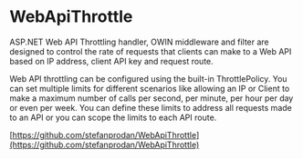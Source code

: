 # WebApiThrottle

ASP.NET Web API Throttling handler, OWIN middleware and filter are designed to control the rate of requests that clients can make to a Web API based on IP address, client API key and request route.

Web API throttling can be configured using the built-in ThrottlePolicy. You can set multiple limits for different scenarios like allowing an IP or Client to make a maximum number of calls per second, per minute, per hour per day or even per week. You can define these limits to address all requests made to an API or you can scope the limits to each API route.

[https://github.com/stefanprodan/WebApiThrottle](https://github.com/stefanprodan/WebApiThrottle)